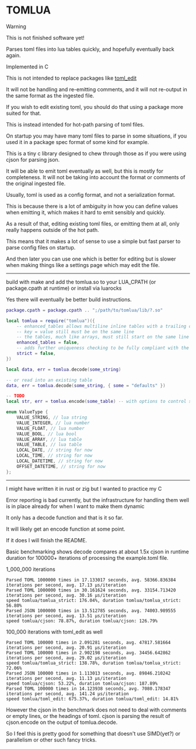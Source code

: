 # TOMLUA

> [!WARNING]
> This is not finished software yet!

Parses toml files into lua tables quickly, and hopefully eventually back again.

Implemented in C

This is not intended to replace packages like [toml_edit](https://github.com/nvim-neorocks/toml-edit.lua)

It will not be handling and re-emitting comments, and it will not re-output in the same format as the ingested file.

If you wish to edit existing toml, you should do that using a package more suited for that.

This is instead intended for hot-path parsing of toml files.

On startup you may have many toml files to parse in some situations, if you used it in a package spec format of some kind for example.

This is a tiny c library designed to chew through those as if you were using cjson for parsing json.

It will be able to emit toml eventually as well, but this is mostly for completeness. It will not be taking into account the format or comments of the original ingested file.

Usually, toml is used as a config format, and not a serialization format.

This is because there is a lot of ambiguity in how you can define values when emitting it,
which makes it hard to emit sensibly and quickly.

As a result of that, editing existing toml files, or emitting them at all, only really happens outside of the hot path.

This means that it makes a lot of sense to use a simple but fast parser to parse config files on startup.

And then later you can use one which is better for editing but is slower when making things like a settings page which may edit the file.

---

build with make and add the tomlua.so to your LUA_CPATH (or package.cpath at runtime) or install via luarocks

Yes there will eventually be better build instructions.

```lua
package.cpath = package.cpath .. ";/path/to/tomlua/lib/?.so"

local tomlua = require("tomlua")({
    -- enhanced_tables allows multiline inline tables with a trailing comma
    -- key = value still must be on the same line
    -- the tables, much like arrays, must still start on the same line as their key as well
    enhanced_tables = false,
    -- adds further uniqueness checking to be fully compliant with the toml spec
    strict = false,
})

local data, err = tomlua.decode(some_string)

-- or read into an existing table
data, err = tomlua.decode(some_string, { some = "defaults" })

-- TODO
local str, err = tomlua.encode(some_table) -- with options to control some emit options via metatables on values
```

```c
enum ValueType {
    VALUE_STRING, // lua string
    VALUE_INTEGER, // lua number
    VALUE_FLOAT, // lua number
    VALUE_BOOL, // lua bool
    VALUE_ARRAY, // lua table
    VALUE_TABLE, // lua table
    LOCAL_DATE, // string for now
    LOCAL_TIME, // string for now
    LOCAL_DATETIME, // string for now
    OFFSET_DATETIME, // string for now
};
```

---

I might have written it in rust or zig but I wanted to practice my C

Error reporting is bad currently, but the infrastructure for handling them well is in place already for when I want to make them dynamic

It only has a decode function and that is it so far.

It will likely get an encode function at some point.

If it does I will finish the README.

Basic benchmarking shows decode compares at about 1.5x cjson in runtime duration for 100000+ iterations of processing the example.toml file.

1_000_000 iterations

```
Parsed TOML 1000000 times in 17.133017 seconds, avg. 58366.836384 iterations per second, avg. 17.13 µs/iteration
Parsed TOML 1000000 times in 30.161624 seconds, avg. 33154.713420 iterations per second, avg. 30.16 µs/iteration
speed tomlua/tomlua_strict: 176.04%, duration tomlua/tomlua_strict: 56.80%
Parsed JSON 1000000 times in 13.512785 seconds, avg. 74003.989555 iterations per second, avg. 13.51 µs/iteration
speed tomlua/cjson: 78.87%, duration tomlua/cjson: 126.79%
```

100_000 iterations with toml_edit as well

```
Parsed TOML 100000 times in 2.091281 seconds, avg. 47817.581664 iterations per second, avg. 20.91 µs/iteration
Parsed TOML 100000 times in 2.902198 seconds, avg. 34456.642862 iterations per second, avg. 29.02 µs/iteration
speed tomlua/tomlua_strict: 138.78%, duration tomlua/tomlua_strict: 72.06%
Parsed JSON 100000 times in 1.113013 seconds, avg. 89846.210242 iterations per second, avg. 11.13 µs/iteration
speed tomlua/cjson: 53.22%, duration tomlua/cjson: 187.89%
Parsed TOML 100000 times in 14.123938 seconds, avg. 7080.178347 iterations per second, avg. 141.24 µs/iteration
speed tomlua/toml_edit: 675.37%, duration tomlua/toml_edit: 14.81%
```

However the cjson in the benchmark does not need to deal with comments or empty lines, or the headings of toml.
cjson is parsing the result of cjson.encode on the output of tomlua.decode.

So I feel this is pretty good for something that doesn't use SIMD(yet?) or parallelism or other such fancy tricks.
